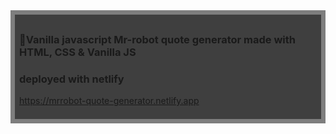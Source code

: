<div style="background:rgba(0,0,0,0.5);padding:0.5em;">
<div style="background:rgba(0,0,0,0.5);padding:0.5em;">
<h3>🤖Vanilla javascript Mr-robot quote generator made with HTML, CSS & Vanilla JS</h3>   
  <h3>deployed with netlify</h3> 
 
https://mrrobot-quote-generator.netlify.app 
